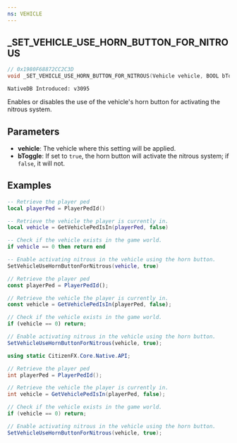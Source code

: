 ```yaml
---
ns: VEHICLE
---
```

## _SET_VEHICLE_USE_HORN_BUTTON_FOR_NITROUS

```c
// 0x1980F68872CC2C3D
void _SET_VEHICLE_USE_HORN_BUTTON_FOR_NITROUS(Vehicle vehicle, BOOL bToggle);
```

```
NativeDB Introduced: v3095
```

Enables or disables the use of the vehicle's horn button for activating the nitrous system.

## Parameters
* **vehicle**: The vehicle where this setting will be applied.
* **bToggle**: If set to `true`, the horn button will activate the nitrous system; if `false`, it will not.

## Examples

```lua
-- Retrieve the player ped
local playerPed = PlayerPedId()

-- Retrieve the vehicle the player is currently in. 
local vehicle = GetVehiclePedIsIn(playerPed, false)

-- Check if the vehicle exists in the game world.
if vehicle == 0 then return end

-- Enable activating nitrous in the vehicle using the horn button.
SetVehicleUseHornButtonForNitrous(vehicle, true)
```

```javascript
// Retrieve the player ped
const playerPed = PlayerPedId();

// Retrieve the vehicle the player is currently in.
const vehicle = GetVehiclePedIsIn(playerPed, false);

// Check if the vehicle exists in the game world.
if (vehicle == 0) return;

// Enable activating nitrous in the vehicle using the horn button.
SetVehicleUseHornButtonForNitrous(vehicle, true);
```

```csharp
using static CitizenFX.Core.Native.API;

// Retrieve the player ped
int playerPed = PlayerPedId();

// Retrieve the vehicle the player is currently in.
int vehicle = GetVehiclePedIsIn(playerPed, false);

// Check if the vehicle exists in the game world.
if (vehicle == 0) return;

// Enable activating nitrous in the vehicle using the horn button.
SetVehicleUseHornButtonForNitrous(vehicle, true);
```
